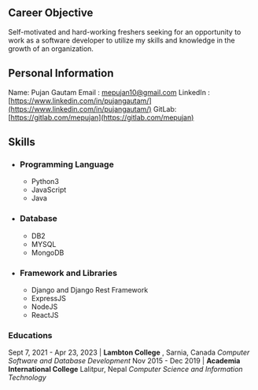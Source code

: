 ## Career Objective
Self-motivated and hard-working freshers seeking for an opportunity to work as a software developer to utilize my skills and knowledge in the growth of an organization.

## Personal Information
Name: Pujan Gautam
Email : <mepujan10@gmail.com>
LinkedIn : [https://www.linkedin.com/in/pujangautam/](https://www.linkedin.com/in/pujangautam/)
GitLab: [https://gitlab.com/mepujan](https://gitlab.com/mepujan)

## Skills

 * ### Programming Language
	 * Python3
	 * JavaScript
	 * Java
* ### Database
	* DB2
	* MYSQL
	* MongoDB
* ### Framework and Libraries
	* Django and Django Rest Framework
	* ExpressJS
	* NodeJS
	* ReactJS
### Educations
Sept 7, 2021 - Apr 23, 2023  | 	**Lambton College** , Sarnia, Canada
*Computer Software and Database Development*
Nov 2015 - Dec 2019 | **Academia International College** Lalitpur, Nepal
*Computer Science and Information Technology*





